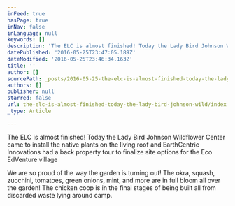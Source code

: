 ```yaml
---
inFeed: true
hasPage: true
inNav: false
inLanguage: null
keywords: []
description: 'The ELC is almost finished! Today the Lady Bird Johnson Wildflower Center came to install the native plants on the living roof and EarthCentric Innovations had a back property tour to finalize site options for the Eco EdVenture village '
datePublished: '2016-05-25T23:47:05.189Z'
dateModified: '2016-05-25T23:46:34.163Z'
title: ''
author: []
sourcePath: _posts/2016-05-25-the-elc-is-almost-finished-today-the-lady-bird-johnson-wild.md
authors: []
publisher: null
starred: false
url: the-elc-is-almost-finished-today-the-lady-bird-johnson-wild/index.html
_type: Article

---
```

The ELC is almost finished! Today the Lady Bird Johnson Wildflower Center came to install the native plants on the living roof and EarthCentric Innovations had a back property tour to finalize site options for the Eco EdVenture village 

  
We are so proud of the way the garden is turning out! The okra, squash, zucchini, tomatoes, green onions, mint, and more are in full bloom all over the garden! The chicken coop is in the final stages of being built all from discarded waste lying around camp.